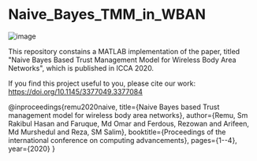 # Naive_Bayes_TMM_in_WBAN

![image](https://user-images.githubusercontent.com/68147248/220020468-17a3fe0b-b70a-46d6-858f-24688cfb45a3.png)

This repository constains a MATLAB implementation of the paper, titled "Naive Bayes Based Trust Management Model for Wireless Body Area Networks", which is published in ICCA 2020.

If you find this project useful to you, please cite our work: https://doi.org/10.1145/3377049.3377084




@inproceedings{remu2020naive,
  title={Naive Bayes based Trust management model for wireless body area networks},
  author={Remu, Sm Rakibul Hasan and Faruque, Md Omar and Ferdous, Rezowan and Arifeen, Md Murshedul and Reza, SM Salim},
  booktitle={Proceedings of the international conference on computing advancements},
  pages={1--4},
  year={2020}
}
